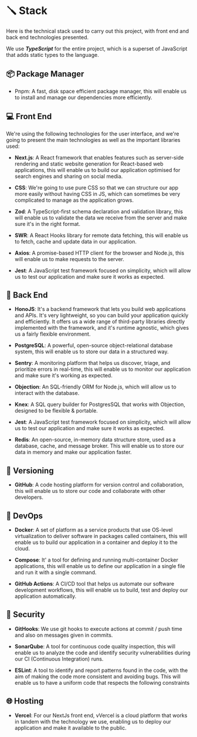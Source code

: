 # 🪛 Stack

Here is the technical stack used to carry out this project, with front end and back end technologies presented.

We use _**TypeScript**_ for the entire project, which is a superset of JavaScript that adds static types to the
language.

## 📦 Package Manager

- Pnpm: A fast, disk space efficient package manager, this will enable us to install and manage our dependencies more
  efficiently.

## 💻 Front End

We're using the following technologies for the user interface, and we're going to present the main technologies as well
as the important libraries used:

- **Next.js**: A React framework that enables features such as server-side rendering and static website generation for
  React-based web applications, this will enable us to build our application optimised for search engines and sharing on
  social media.

- **CSS**: We're going to use pure CSS so that we can structure our app more easily without having CSS in JS, which can
  sometimes be very complicated to manage as the application grows.

- **Zod**: A TypeScript-first schema declaration and validation library, this will enable us to validate the data we
  receive from the server and make sure it's in the right format.

- **SWR**: A React Hooks library for remote data fetching, this will enable us to fetch, cache and update data in our
  application.

- **Axios**: A promise-based HTTP client for the browser and Node.js, this will enable us to make requests to the
  server.

- **Jest**: A JavaScript test framework focused on simplicity, which will allow us to test our application and make sure
  it works as expected.

## 🔌 Back End

- **HonoJS**: It's a backend framework that lets you build web applications and APIs. It's very lightweight, so you can
  build your application quickly and efficiently. It offers us a wide range of third-party libraries directly
  implemented with the framework, and it's runtime agnostic, which gives us a fairly flexible environment.

- **PostgreSQL**: A powerful, open-source object-relational database system, this will enable us to store our data in a
  structured way.

- **Sentry**: A monitoring platform that helps us discover, triage, and prioritize errors in real-time, this will enable
  us to monitor our application and make sure it's working as expected.

- **Objection**: An SQL-friendly ORM for Node.js, which will allow us to interact with the database.

- **Knex**: A SQL query builder for PostgresSQL that works with Objection, designed to be flexible & portable.

- **Jest**: A JavaScript test framework focused on simplicity, which will allow us to test our application and make sure
  it works as expected.

- **Redis**: An open-source, in-memory data structure store, used as a database, cache, and message broker. This will
  enable
  us to store our data in memory and make our application faster.

## 🛜 Versioning

- **GitHub**: A code hosting platform for version control and collaboration, this will enable us to store our code and
  collaborate with other developers.

## 🐳 DevOps

- **Docker**: A set of platform as a service products that use OS-level virtualization to deliver software in packages
  called containers, this will enable us to build our application in a container and deploy it to the cloud.

- **Compose**: It' a tool for defining and running multi-container Docker applications, this will enable us to define
  our application in a single file and run it with a single command.

- **GitHub Actions**: A CI/CD tool that helps us automate our software development workflows, this will enable us to
  build, test and deploy our application automatically.

## 🔑 Security

- **GitHooks**: We use git hooks to execute actions at commit / push time and also on messages given in commits.

- **SonarQube**: A tool for continuous code quality inspection, this will enable us to analyze the code and identify
  security vulnerabilities during our CI (Continuous Integration) runs.

- **ESLint**: A tool to identify and report patterns found in the code, with the aim of making the code more consistent
  and avoiding bugs. This will enable us to have a uniform code that respects the following constraints

## 🌐 Hosting

- **Vercel**: For our NextJs front end, vVercel is a cloud platform that works in tandem with the technology we use,
  enabling us to deploy our application and make it available to the public.
